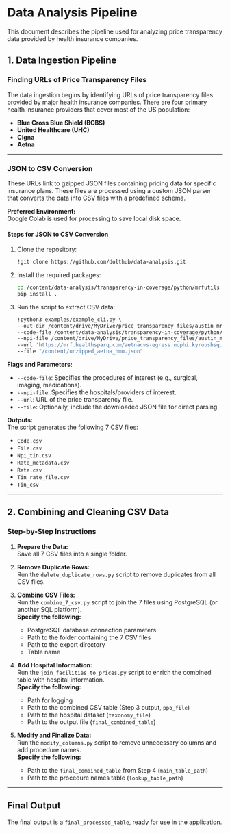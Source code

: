 # Data Analysis Pipeline

This document describes the pipeline used for analyzing price transparency data provided by health insurance companies.

## **1. Data Ingestion Pipeline**

### **Finding URLs of Price Transparency Files**
The data ingestion begins by identifying URLs of price transparency files provided by major health insurance companies. There are four primary health insurance providers that cover most of the US population:  
- **Blue Cross Blue Shield (BCBS)**  
- **United Healthcare (UHC)**  
- **Cigna**  
- **Aetna**

---

### **JSON to CSV Conversion**
These URLs link to gzipped JSON files containing pricing data for specific insurance plans. These files are processed using a custom JSON parser that converts the data into CSV files with a predefined schema.

**Preferred Environment:**  
Google Colab is used for processing to save local disk space.

#### **Steps for JSON to CSV Conversion**
1. Clone the repository:
   ```bash
   !git clone https://github.com/dolthub/data-analysis.git
   ```
2. Install the required packages:
   ```bash
   cd /content/data-analysis/transparency-in-coverage/python/mrfutils
   pip install .
   ```
3. Run the script to extract CSV data:
   ```bash
   !python3 examples/example_cli.py \
   --out-dir /content/drive/MyDrive/price_transparency_files/austin_mrfs/austin_aetna/unfiltered \
   --code-file /content/data-analysis/transparency-in-coverage/python/mrfutils/data/hpt/70_shoppables.csv \
   --npi-file /content/drive/MyDrive/price_transparency_files/austin_mrfs/austin_taxonomy_npi_mrfutils_facilities.csv \
   --url 'https://mrf.healthsparq.com/aetnacvs-egress.nophi.kyruushsq.com/prd/mrf/AETNACVS_I/ALICFI/2024-10-05/inNetworkRates/2024-10-05_pl-3vk-hr23_Aetna-Health-Inc.---Texas.json.gz' \
   --file "/content/unzipped_aetna_hmo.json"
   ```

**Flags and Parameters:**  
- `--code-file`: Specifies the procedures of interest (e.g., surgical, imaging, medications).  
- `--npi-file`: Specifies the hospitals/providers of interest.  
- `--url`: URL of the price transparency file.  
- `--file`: Optionally, include the downloaded JSON file for direct parsing.

**Outputs:**  
The script generates the following 7 CSV files:
- `Code.csv`  
- `File.csv`  
- `Npi_tin.csv`  
- `Rate_metadata.csv`  
- `Rate.csv`  
- `Tin_rate_file.csv`  
- `Tin_csv`

---

## **2. Combining and Cleaning CSV Data**

### **Step-by-Step Instructions**
1. **Prepare the Data:**  
   Save all 7 CSV files into a single folder.

2. **Remove Duplicate Rows:**  
   Run the `delete_duplicate_rows.py` script to remove duplicates from all CSV files.

3. **Combine CSV Files:**  
   Run the `combine_7_csv.py` script to join the 7 files using PostgreSQL (or another SQL platform).  
   **Specify the following:**  
   - PostgreSQL database connection parameters  
   - Path to the folder containing the 7 CSV files  
   - Path to the export directory  
   - Table name  

4. **Add Hospital Information:**  
   Run the `join_facilities_to_prices.py` script to enrich the combined table with hospital information.  
   **Specify the following:**  
   - Path for logging  
   - Path to the combined CSV table (Step 3 output, `ppo_file`)  
   - Path to the hospital dataset (`taxonomy_file`)  
   - Path to the output file (`final_combined_table`)  

5. **Modify and Finalize Data:**  
   Run the `modify_columns.py` script to remove unnecessary columns and add procedure names.  
   **Specify the following:**  
   - Path to the `final_combined_table` from Step 4 (`main_table_path`)  
   - Path to the procedure names table (`lookup_table_path`)  

---

## **Final Output**
The final output is a `final_processed_table`, ready for use in the application.
